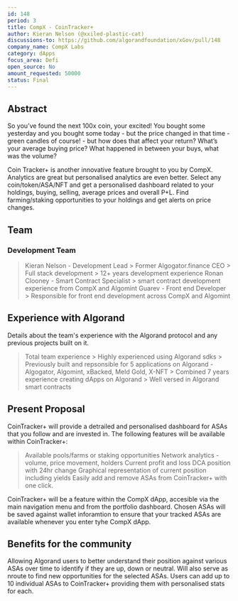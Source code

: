 ```yaml
---
id: 148
period: 3
title: CompX - CoinTracker+
author: Kieran Nelson (@xxiled-plastic-cat)
discussions-to: https://github.com/algorandfoundation/xGov/pull/148
company_name: CompX Labs
category: dApps
focus_area: Defi
open_source: No
amount_requested: 50000
status: Final
---
```


## Abstract

So you’ve found the next 100x coin, your excited! You bought some yesterday and you bought some today - but the price changed in that time - green candles of course! - but how does that affect your return? What’s your average buying price? What happened in between your buys, what was the volume?

Coin Tracker+ is another innovative feature brought to you by CompX. Analytics are great but personalised analytics are even better. Select any coin/token/ASA/NFT and get a personalised dashboard related to your holdings, buying, selling, average prices and overall P+L. Find farming/staking opportunities to your holdings and get alerts on price changes.

## Team

### Development Team

> Kieran Nelson - Development Lead
    > Former Algogator.finance CEO
    > Full stack development
    > 12+ years development experience
> Ronan Clooney - Smart Contract Specialist
    > smart contract development experience from CompX and Algomint
> Guarev - Front end Developer
    > Responsible for front end development across CompX and Algomint

## Experience with Algorand

Details about the team's experience with the Algorand protocol and any previous projects built on it.
> Total team experience
    > Highly experienced using Algorand sdks
    > Previously built and repsonsible for 5 applications on Algorand - Algogator, Algomint, xBacked, Meld Gold, X-NFT
    > Combined 7 years experience creating dApps on Algorand
    > Well versed in Algorand smart contracts

## Present Proposal

CoinTracker+ will provide a detrailed and personalised dashboard for ASAs that you follow and are invested in. The following features will be available within CoinTracker+:
> Available pools/farms or staking opportunities
> Network analytics - volume, price movement, holders
> Current profit and loss
> DCA position with 24hr change
> Graphical representation of current position including yields
> Easily add and remove ASAs from CoinTracker+ with one click.

CoinTracker+ will be a feature within the CompX dApp, accesible via the main navigation menu and from the portfolio dashboard. Chosen ASAs will be saved against wallet inforamtion to ensure that your tracked ASAs are available whenever you enter tyhe CompX dApp.

## Benefits for the community

Allowing Algorand users to better understand their position against various ASAs over time to identify if they are up, down or neutral. Will also serve as nroute to find new opportunities for the selected ASAs. Users can add up to 10 individual ASAs to CoinTracker+ providing them with personalised stats for each.
